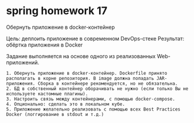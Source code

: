 # spring homework 17

Обернуть приложение в docker-контейнер

Цель: деплоить приложение в современном DevOps-стеке
Результат: обёртка приложения в Docker

Задание выполняется на основе одного из реализованных Web-приложений.

    1. Обернуть приложение в docker-контейнер. Dockerfile принято располагать в корне репозитория. В image должна попадать JAR-приложения. Сборка в контейнере рекомендуется, но не обязательна.
    2. БД в собственный контейнер оборачивать не нужно (если только Вы не используете кастомные плагины).
    3. Настроить связь между контейнерами, с помощью docker-compose.
    4. Опционально: сделать это в локальном кубе.
    5. Приложение желательно реализовать с помощью всех Best Practices Docker (логгирование в stdout и т.д.)


